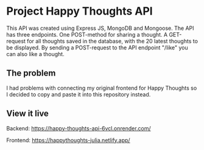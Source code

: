 # Project Happy Thoughts API

This API was created using Express JS, MongoDB and Mongoose. The API has three endpoints. One POST-method for sharing a thought. A GET-request for all thoughts saved in the database, with the 20 latest thoughts to be displayed. By sending a POST-request to the API endpoint "/like" you can also like a thought.

## The problem

I had problems with connecting my original frontend for Happy Thoughts so I decided to copy and paste it into this repository instead.

## View it live

Backend: https://happy-thoughts-api-6vcl.onrender.com/

Frontend: https://happythoughts-julia.netlify.app/
